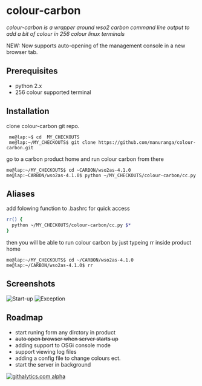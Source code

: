 colour-carbon
=============

*colour-carbon is a wrapper around wso2 carbon command line output to add a bit of colour in 256 colour linux terminals*

NEW: Now supports auto-opening of the management console in a new browser tab.

## Prerequisites

* python 2.x
* 256 colour supported terminal

## Installation

clone colour-carbon git repo.

     me@lap:~$ cd  MY_CHECKOUTS
     me@lap:~/MY_CHECKOUTS$ git clone https://github.com/manuranga/colour-carbon.git
     
go to a carbon product home and run colour carbon from there

    me@lap:~/MY_CHECKOUTS$ cd ~CARBON/wso2as-4.1.0
    me@lap:~CARBON/wso2as-4.1.0$ python ~/MY_CHECKOUTS/colour-carbon/cc.py
    
## Aliases
    
add folowing function to .bashrc for quick access

```sh
rr() {
  python ~/MY_CHECKOUTS/colour-carbon/cc.py $*
}
```

then you will be able to run colour carbon by just typeing rr inside product home

    me@lap:~/MY_CHECKOUTS$ cd ~/CARBON/wso2as-4.1.0
    me@lap:~/CARBON/wso2as-4.1.0$ rr
    
## Screenshots


![Start-up](http://i.imgur.com/KKS6fbd.png "Server start up")
![Exception](http://i.imgur.com/AsfllIT.png "Exception")



## Roadmap

* start runing form any dirctory in product
* ~~auto open browser when server starts up~~
* adding support to OSGi console mode
* support viewing log files
* adding a config file to change colours ect.
* start the server in background


[![githalytics.com alpha](https://cruel-carlota.pagodabox.com/b9f2ca743a1cf23125b0ca925b799cf9 "githalytics.com")](http://githalytics.com/manuranga/colour-carbon)
